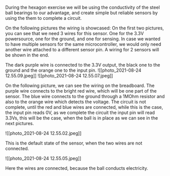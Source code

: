 During the hexagon exercise we will be using the conductivity of the steel ball bearings to our advantage, and create simple but reliable sensors by using the them to complete a circuit. 

On the following pictures the wiring is showcased: 
On the first two pictures, you can see that we need 3 wires for this sensor. One for the 3.3V powersource, one for the ground, and one for sensing. In case we wanted to have multiple sensors for the same microcontroller, we would only need another wire attached to a different sensor pin. A wiring for 2 sensors will be shown in the end.

The dark purple wire is connected to the 3.3V output, the black one to the ground and the orange one to the input pin.
![[photo_2021-08-24 12.55.09.jpeg]]
![[photo_2021-08-24 12.55.07.jpeg]]

On the following picture, we can see the wiring on the breadboard. The purple wire connects to the bright red wire, which will be one part of the sensor. The blue wire connects to the ground through a 1MOhm resistor and also to the orange wire which detects the voltage. The circuit is not complete, until the red and blue wires are connected, while this is the case, the input pin reads 0V, as we complete the circuit the input pin will read 3.3Vs, this will be the case, when the ball is in place as we can see in the next pictures.

![[photo_2021-08-24 12.55.02.jpeg]]

This is the default state of the sensor, when the two wires are not connected.

![[photo_2021-08-24 12.55.05.jpeg]]

Here the wires are connected, because the ball conducts electricity.
